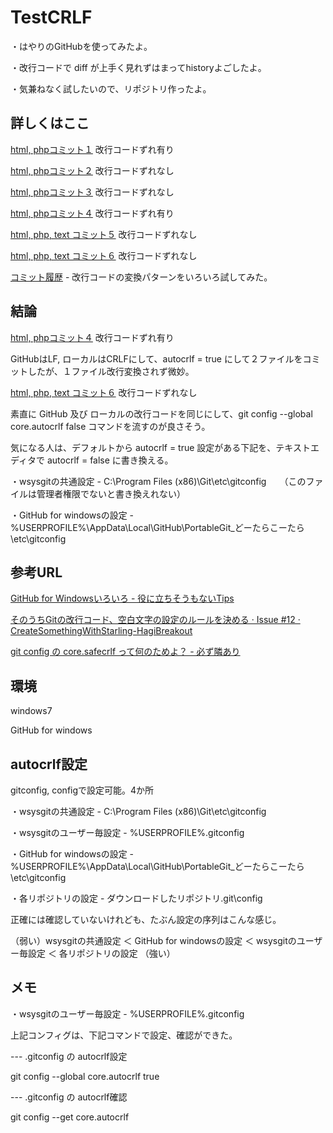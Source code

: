 TestCRLF
=======

・はやりのGitHubを使ってみたよ。

・改行コードで diff が上手く見れずはまってhistoryよごしたよ。

・気兼ねなく試したいので、リポジトリ作ったよ。

詳しくはここ
----------------

[html, phpコミット１](https://github.com/akagane99/TestCRLF/commit/f6d6ba81822639be206251a319ed4d6b5a64d55f) 改行コードずれ有り

[html, phpコミット２](https://github.com/akagane99/TestCRLF/commit/95987d979cf30f0a265c3ca8b763fa6cce4579dd) 改行コードずれなし

[html, phpコミット３](https://github.com/akagane99/TestCRLF/commit/b246771aa625f2848bf7f6bb60e28d3ea84afa6d) 改行コードずれなし

[html, phpコミット４](https://github.com/akagane99/TestCRLF/commit/d3c013b3e1c1388fa4b2263568c04aa0e946935e) 改行コードずれ有り

[html, php, text コミット５](https://github.com/akagane99/TestCRLF/commit/34b89f520730ea442cad86f6d83793fdac8e551f) 改行コードずれなし

[html, php, text コミット６](https://github.com/akagane99/TestCRLF/commit/8b154bc05f2154c2487a2c3330d3b812dc2f8aa6) 改行コードずれなし

[コミット履歴](https://github.com/akagane99/TestCRLF/commits/master) - 改行コードの変換パターンをいろいろ試してみた。

結論
----------------

[html, phpコミット４](https://github.com/akagane99/TestCRLF/commit/d3c013b3e1c1388fa4b2263568c04aa0e946935e) 改行コードずれ有り

GitHubはLF, ローカルはCRLFにして、autocrlf = true にして２ファイルをコミットしたが、１ファイル改行変換されず微妙。


[html, php, text コミット６](https://github.com/akagane99/TestCRLF/commit/8b154bc05f2154c2487a2c3330d3b812dc2f8aa6) 改行コードずれなし

素直に GitHub 及び ローカルの改行コードを同じにして、git config --global core.autocrlf false コマンドを流すのが良さそう。

気になる人は、デフォルトから autocrlf = true 設定がある下記を、テキストエディタで autocrlf = false に書き換える。

・wsysgitの共通設定 - C:\Program Files (x86)\Git\etc\gitconfig　　（このファイルは管理者権限でないと書き換えれない）

・GitHub for windowsの設定 - %USERPROFILE%\AppData\Local\GitHub\PortableGit_どーたらこーたら\etc\gitconfig

参考URL
----------------

[GitHub for Windowsいろいろ - 役に立ちそうもないTips](http://d.hatena.ne.jp/dojum/20121126)

[そのうちGitの改行コード、空白文字の設定のルールを決める · Issue #12 · CreateSomethingWithStarling-HagiBreakout](https://github.com/CreateSomethingWithStarling/HagiBreakout/issues/12)

[git config の core.safecrlf って何のためよ？ - 必ず隣あり](http://d.hatena.ne.jp/couichi/20110207/1297101115)

環境
----------------

windows7

GitHub for windows

autocrlf設定
----------------
gitconfig, configで設定可能。4か所

・wsysgitの共通設定 - C:\Program Files (x86)\Git\etc\gitconfig

・wsysgitのユーザー毎設定 - %USERPROFILE%\.gitconfig

・GitHub for windowsの設定 - %USERPROFILE%\AppData\Local\GitHub\PortableGit_どーたらこーたら\etc\gitconfig

・各リポジトリの設定 - ダウンロードしたリポジトリ\.git\config


正確には確認していないけれども、たぶん設定の序列はこんな感じ。

（弱い）wsysgitの共通設定 ＜ GitHub for windowsの設定 ＜ wsysgitのユーザー毎設定 ＜ 各リポジトリの設定 （強い）

メモ
----------------

・wsysgitのユーザー毎設定 - %USERPROFILE%\.gitconfig

上記コンフィグは、下記コマンドで設定、確認ができた。

--- .gitconfig の autocrlf設定

git config --global core.autocrlf true

--- .gitconfig の autocrlf確認

git config --get core.autocrlf
